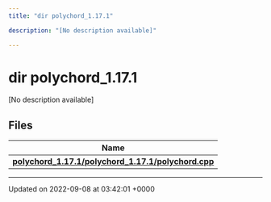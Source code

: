 ```yaml
---
title: "dir polychord_1.17.1"

description: "[No description available]"

---
```


# dir polychord_1.17.1

[No description available]

## Files

| Name           |
| -------------- |
| **[polychord_1.17.1/polychord_1.17.1/polychord.cpp](/documentation/code/files/polychord__1_817_81_2polychord_8cpp/#file-polychord-1-17-1-polychord-1-17-1-polychord-cpp)**  |






-------------------------------

Updated on 2022-09-08 at 03:42:01 +0000
